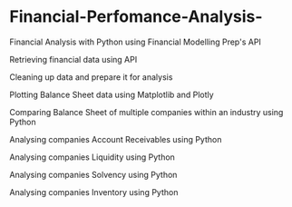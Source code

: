 # Financial-Perfomance-Analysis-
Financial Analysis with Python using  Financial Modelling Prep's API


Retrieving financial data using API

Cleaning up data and prepare it for analysis

Plotting Balance Sheet data using Matplotlib and Plotly

Comparing Balance Sheet of multiple companies within an industry using Python

Analysing companies Account Receivables using Python

Analysing companies Liquidity using Python

Analysing companies Solvency using Python

Analysing companies Inventory using Python




